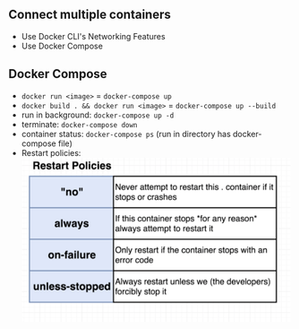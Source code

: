 ## Connect multiple containers
- Use Docker CLI's Networking Features
- Use Docker Compose

## Docker Compose
- `docker run <image>` = `docker-compose up`
- `docker build . && docker run <image>` = `docker-compose up --build` 
- run in background: `docker-compose up -d`
- terminate: `docker-compose down`
- container status: `docker-compose ps` (run in directory has docker-compose file)
- Restart policies:
![](./restart_policy.png)